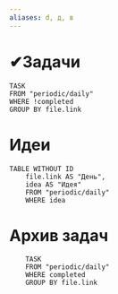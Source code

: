 ```yaml
---
aliases: d, д, в
---
```

# ✔Задачи
```dataview
TASK
FROM "periodic/daily"
WHERE !completed
GROUP BY file.link
```
# Идеи
```dataview
TABLE WITHOUT ID
	file.link AS "День",
	idea AS "Идея"
	FROM "periodic/daily"
	WHERE idea
```
	
# Архив задач
```dataview
	TASK
	FROM "periodic/daily"
	WHERE completed
	GROUP BY file.link
```
